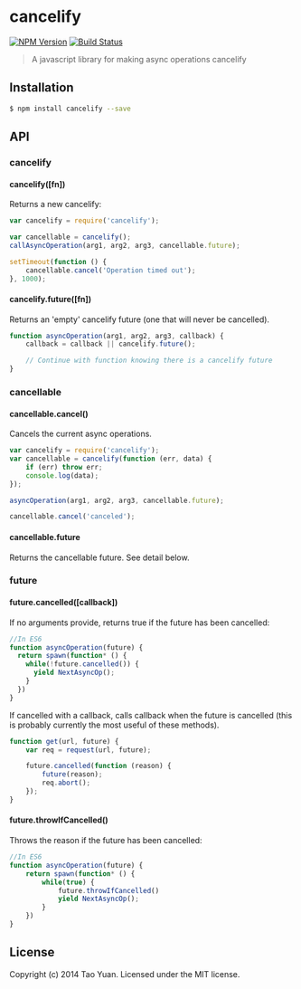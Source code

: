 cancelify
=========

[![NPM Version](https://img.shields.io/npm/v/cancelify.svg?style=flat)](https://www.npmjs.org/package/cancelify)
[![Build Status](http://img.shields.io/travis/taoyuan/cancelify.svg?style=flat)](https://travis-ci.org/taoyuan/cancelify)

> A javascript library for making async operations cancelify

## Installation

```bash
$ npm install cancelify --save
```

## API

### cancelify

#### cancelify([fn])

Returns a new cancelify:

```js
var cancelify = require('cancelify');

var cancellable = cancelify();
callAsyncOperation(arg1, arg2, arg3, cancellable.future);

setTimeout(function () {
    cancellable.cancel('Operation timed out');
}, 1000);
```

#### cancelify.future([fn])

Returns an 'empty' cancelify future (one that will never be cancelled).

```js
function asyncOperation(arg1, arg2, arg3, callback) {
    callback = callback || cancelify.future();

    // Continue with function knowing there is a cancelify future
}
```

### cancellable

#### cancellable.cancel()

Cancels the current async operations.

```js
var cancelify = require('cancelify');
var cancellable = cancelify(function (err, data) {
    if (err) throw err;
    console.log(data);
});

asyncOperation(arg1, arg2, arg3, cancellable.future);

cancellable.cancel('canceled');
```

#### cancellable.future

Returns the cancellable future. See detail below.

### future

#### future.cancelled([callback])

If no arguments provide, returns true if the future has been cancelled:

```js
//In ES6
function asyncOperation(future) {
  return spawn(function* () {
    while(!future.cancelled()) {
      yield NextAsyncOp();
    }
  })
}
```

If cancelled with a callback, calls callback when the future is cancelled 
(this is probably currently the most useful of these methods).

```javascript
function get(url, future) {
    var req = request(url, future);

    future.cancelled(function (reason) {
        future(reason);
        req.abort();
    });
}
```

#### future.throwIfCancelled()

Throws the reason if the future has been cancelled:

```javascript
//In ES6
function asyncOperation(future) {
    return spawn(function* () {
        while(true) {
            future.throwIfCancelled()
            yield NextAsyncOp();
        }
    })
}
```

## License

Copyright (c) 2014 Tao Yuan. Licensed under the MIT license.
